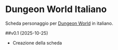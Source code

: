 # Dungeon World Italiano

Scheda personaggio per [Dungeon World](http://www.dungeon-world.com/) in italiano. 


##v0.1 (2025-10-25)

- Creazione della scheda 

